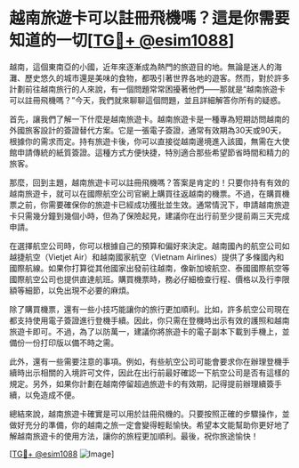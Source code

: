 # 越南旅遊卡可以註冊飛機嗎？這是你需要知道的一切[[TG💪+ @esim1088](https://t.me/s/esim1088)]

越南，這個東南亞的小國，近年來逐漸成為熱門的旅遊目的地。無論是迷人的海灘、歷史悠久的城市還是美味的食物，都吸引著世界各地的遊客。然而，對於許多計劃前往越南旅行的人來說，有一個問題常常困擾著他們——那就是“越南旅遊卡可以註冊飛機嗎？”今天，我們就來聊聊這個問題，並且詳細解答你所有的疑惑。

首先，讓我們了解一下什麼是越南旅遊卡。越南旅遊卡是一種專為短期訪問越南的外國旅客設計的簽證替代方案。它是一張電子簽證，通常有效期為30天或90天，根據你的需求而定。持有旅遊卡後，你可以直接從越南邊境進入該國，無需在大使館申請傳統的紙質簽證。這種方式方便快捷，特別適合那些希望節省時間和精力的旅客。

那麼，回到主題，越南旅遊卡可以註冊飛機嗎？答案是肯定的！只要你持有有效的越南旅遊卡，就可以在國際航空公司官網上購買往返越南的機票。不過，在購買機票之前，你需要確保你的旅遊卡已經成功獲批並生效。通常情況下，申請越南旅遊卡只需幾分鐘到幾個小時，但為了保險起見，建議你在出行前至少提前兩三天完成申請。

在選擇航空公司時，你可以根據自己的預算和偏好來決定。越南國內的航空公司如越捷航空（Vietjet Air）和越南國家航空（Vietnam Airlines）提供了多條國內和國際航線。如果你打算從其他國家出發前往越南，像新加坡航空、泰國國際航空等國際航空公司也提供直達航班。購買機票時，務必仔細檢查行程、價格以及行李限額等細節，以免出現不必要的麻煩。

除了購買機票，還有一些小技巧能讓你的旅行更加順利。比如，許多航空公司現在都支持使用電子簽證進行登機手續。因此，你只需在登機時出示有效的護照和越南旅遊卡即可。不過，為了以防萬一，建議你將旅遊卡的電子副本下載到手機上，並備份一份打印版以備不時之需。

此外，還有一些需要注意的事項。例如，有些航空公司可能會要求你在辦理登機手續時出示相關的入境許可文件，因此在出行前最好確認一下航空公司是否有這樣的規定。另外，如果你計劃在越南停留超過旅遊卡的有效期，記得提前辦理續簽手續，以免造成不便。

總結來說，越南旅遊卡確實是可以用於註冊飛機的。只要按照正確的步驟操作，並做好充分的準備，你的越南之旅一定會變得輕鬆愉快。希望本文能幫助你更好地了解越南旅遊卡的使用方法，讓你的旅程更加順利。最後，祝你旅途愉快！

[[TG💪+ @esim1088](https://t.me/s/esim1088) ![Image](https://i.postimg.cc/4NQfJmqS/Snipaste-2025-05-13-00-14-12.png)]